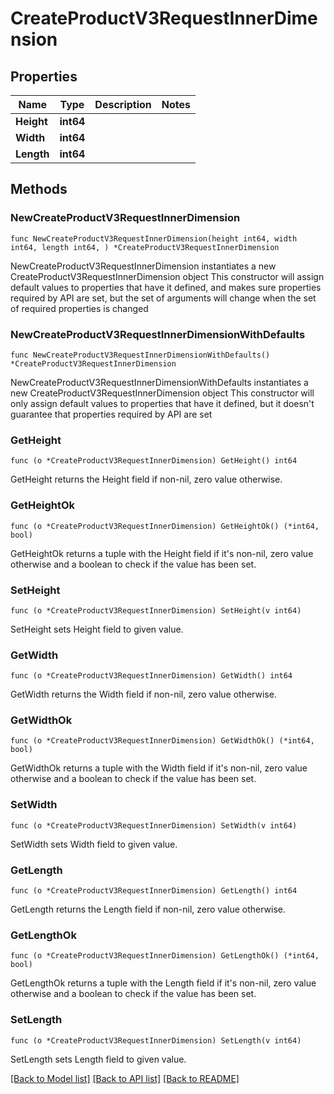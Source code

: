 # CreateProductV3RequestInnerDimension

## Properties

Name | Type | Description | Notes
------------ | ------------- | ------------- | -------------
**Height** | **int64** |  | 
**Width** | **int64** |  | 
**Length** | **int64** |  | 

## Methods

### NewCreateProductV3RequestInnerDimension

`func NewCreateProductV3RequestInnerDimension(height int64, width int64, length int64, ) *CreateProductV3RequestInnerDimension`

NewCreateProductV3RequestInnerDimension instantiates a new CreateProductV3RequestInnerDimension object
This constructor will assign default values to properties that have it defined,
and makes sure properties required by API are set, but the set of arguments
will change when the set of required properties is changed

### NewCreateProductV3RequestInnerDimensionWithDefaults

`func NewCreateProductV3RequestInnerDimensionWithDefaults() *CreateProductV3RequestInnerDimension`

NewCreateProductV3RequestInnerDimensionWithDefaults instantiates a new CreateProductV3RequestInnerDimension object
This constructor will only assign default values to properties that have it defined,
but it doesn't guarantee that properties required by API are set

### GetHeight

`func (o *CreateProductV3RequestInnerDimension) GetHeight() int64`

GetHeight returns the Height field if non-nil, zero value otherwise.

### GetHeightOk

`func (o *CreateProductV3RequestInnerDimension) GetHeightOk() (*int64, bool)`

GetHeightOk returns a tuple with the Height field if it's non-nil, zero value otherwise
and a boolean to check if the value has been set.

### SetHeight

`func (o *CreateProductV3RequestInnerDimension) SetHeight(v int64)`

SetHeight sets Height field to given value.


### GetWidth

`func (o *CreateProductV3RequestInnerDimension) GetWidth() int64`

GetWidth returns the Width field if non-nil, zero value otherwise.

### GetWidthOk

`func (o *CreateProductV3RequestInnerDimension) GetWidthOk() (*int64, bool)`

GetWidthOk returns a tuple with the Width field if it's non-nil, zero value otherwise
and a boolean to check if the value has been set.

### SetWidth

`func (o *CreateProductV3RequestInnerDimension) SetWidth(v int64)`

SetWidth sets Width field to given value.


### GetLength

`func (o *CreateProductV3RequestInnerDimension) GetLength() int64`

GetLength returns the Length field if non-nil, zero value otherwise.

### GetLengthOk

`func (o *CreateProductV3RequestInnerDimension) GetLengthOk() (*int64, bool)`

GetLengthOk returns a tuple with the Length field if it's non-nil, zero value otherwise
and a boolean to check if the value has been set.

### SetLength

`func (o *CreateProductV3RequestInnerDimension) SetLength(v int64)`

SetLength sets Length field to given value.



[[Back to Model list]](../README.md#documentation-for-models) [[Back to API list]](../README.md#documentation-for-api-endpoints) [[Back to README]](../README.md)


